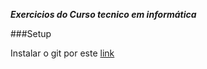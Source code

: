 ***Exercicios do Curso tecnico em informática***

###Setup

Instalar o git por este [link](https://git-scm.com/download/win)

